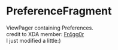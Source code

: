 PreferenceFragment
==================

ViewPager containing Preferences.<br/>
credit to XDA member: <a href="http://forum.xda-developers.com/showthread.php?t=1363906">Fr4gg0r</a><br/>
I just modified a little:)